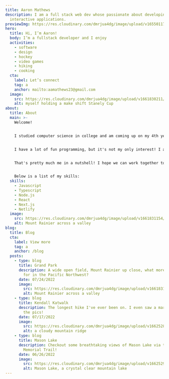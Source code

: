 ```yaml
---
title: Aaron Mathews
description: I am a full stack web dev whose passionate about developing simple,
  interactive applications.
previewImg: https://res.cloudinary.com/dmrjua4dg/image/upload/v1655011722/Adventure%20Blog/dirty-harrys-peak/mountain-1.jpg
hero:
  title: Hi, I’m Aaron!
  body: I’m a fullstack developer and I enjoy
  activities:
    - software
    - design
    - hockey
    - video games
    - hiking
    - cooking
  cta:
    label: Let’s connect
    tag: a
    anchor: mailto:aamathews23@gmail.com
  image:
    src: https://res.cloudinary.com/dmrjua4dg/image/upload/v1661830211/Adventure%20Blog/hockey-win.jpg
    alt: myself holding a make shift Stanely Cup
about:
  title: About
  main: >-
    Welcome!


    I studied computer science in college and am coming up on my 4th year of job experience as a software engineer.


    I have a lot of fun programming, but it's not my only interest! I also enjoy video games, hikes, ice hockey, and as of late barbecuing. I'm currently based out of Seattle, WA.


    That's pretty much me in a nutshell! I hope we can work together to solve any problems you have.


    Below is a list of my skills:
  skills:
    - Javascript
    - Typescript
    - Node.js
    - React
    - Next.js
    - Netlify
  image:
    src: https://res.cloudinary.com/dmrjua4dg/image/upload/v1661831154/Adventure%20Blog/grand-park-lake-eleanor-trail/mountain-ridge-3.jpg
    alt: Mount Rainier across a valley
blog:
  title: Blog
  cta:
    label: View more
    tag: a
    anchor: /blog
  posts:
    - type: blog
      title: Grand Park
      description: A wide open field, Mount Rainier up close, what more can you ask
        for in the Pacific Northwest?
      date: 07/24/2022
      image:
        src: https://res.cloudinary.com/dmrjua4dg/image/upload/v1661831154/Adventure%20Blog/grand-park-lake-eleanor-trail/mountain-ridge-3.jpg
        alt: Mount Rainier across a valley
    - type: blog
      title: Kendall Katwalk
      description: The longest hike I've ever been on. I even saw a marmot. Checkout
        the pics!
      date: 07/17/2022
      image:
        src: https://res.cloudinary.com/dmrjua4dg/image/upload/v1662528403/Adventure%20Blog/kendall-katwalk/ridge-2.jpg
        alt: a cloudy mountain ridge
    - type: blog
      title: Mason Lake
      description: Checkout some breathtaking views of Mason Lake via the Ira Springs
        Memorial Trail!
      date: 06/26/2022
      image:
        src: https://res.cloudinary.com/dmrjua4dg/image/upload/v1662529756/Adventure%20Blog/mason-lake/lake-2.jpg
        alt: Mason Lake, a crystal clear mountain lake
---
```

